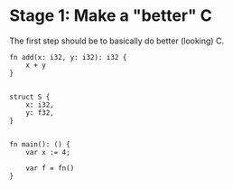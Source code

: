 # Stage 1: Make a "better" C

The first step should be to basically do better (looking) C.

```
fn add(x: i32, y: i32): i32 {
    x + y
}


struct S {
    x: i32,
    y: f32,
}


fn main(): () {
    var x := 4;

    var f = fn()
}
```